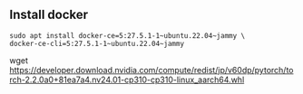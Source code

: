
## Install docker

```
sudo apt install docker-ce=5:27.5.1-1~ubuntu.22.04~jammy \
docker-ce-cli=5:27.5.1-1~ubuntu.22.04~jammy
```

wget <https://developer.download.nvidia.com/compute/redist/jp/v60dp/pytorch/torch-2.2.0a0+81ea7a4.nv24.01-cp310-cp310-linux_aarch64.whl>
